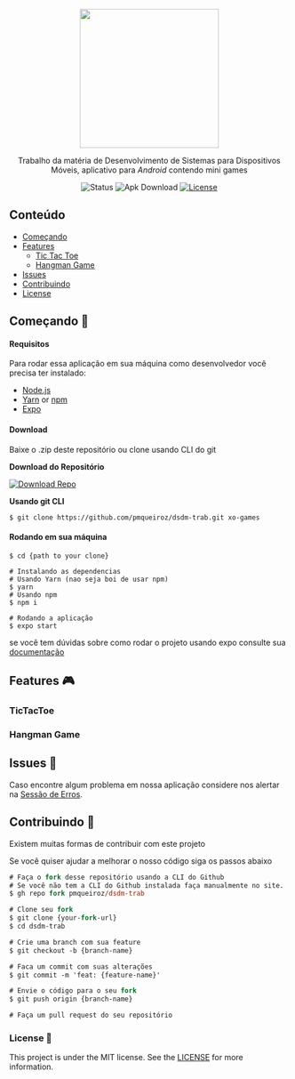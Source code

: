 <div align="center">

<img width="250px" align="center" src="https://raw.githubusercontent.com/pmqueiroz/dsdm-trab/master/.github/logo.svg"></img>

<p align="center">
    Trabalho da matéria de Desenvolvimento de Sistemas para Dispositivos Móveis, aplicativo para <i>Android</i> contendo mini games 
</p>

![Status][status-badge]
![Apk Download][proffy-apk-badge]
[![License][license-badge]][license-url]

</div>

## Conteúdo
* [Começando](#Começando-)
* [Features](#Features-)
    * [Tic Tac Toe](#TicTacToe)
    * [Hangman Game](#Hangman-Game)
* [Issues](#Issues-)
* [Contribuindo](#Contribuindo-)
* [License](#License-)
## Começando 🚀
#### Requisitos

Para rodar essa aplicação em sua máquina como desenvolvedor você precisa ter instalado:
* [Node.js][node-url]
* [Yarn][yarn-url] or [npm][npm-url]
* [Expo][expo-url]

#### Download

Baixe o .zip deste repositório ou clone usando CLI do git

**Download do Repositório**

[![Download Repo][download-button]][download-url]

**Usando git CLI**
```shell
$ git clone https://github.com/pmqueiroz/dsdm-trab.git xo-games
```
#### Rodando em sua máquina

```shell
$ cd {path to your clone}

# Instalando as dependencias
# Usando Yarn (nao seja boi de usar npm)
$ yarn
# Usando npm
$ npm i

# Rodando a aplicação
$ expo start
```
se você tem dúvidas sobre como rodar o projeto usando expo consulte sua [documentação](https://docs.expo.io)

## Features 🎮
### TicTacToe
### Hangman Game
## Issues 🐛
Caso encontre algum problema em nossa aplicação considere nos alertar na [Sessão de Erros][issues-url].
## Contribuindo 🤝
Existem muitas formas de contribuir com este projeto

Se você quiser ajudar a melhorar o nosso código siga os passos abaixo

```ps
# Faça o fork desse repositório usando a CLI do Github
# Se você não tem a CLI do Github instalada faça manualmente no site.
$ gh repo fork pmqueiroz/dsdm-trab

# Clone seu fork
$ git clone {your-fork-url}
$ cd dsdm-trab

# Crie uma branch com sua feature
$ git checkout -b {branch-name}

# Faca um commit com suas alterações
$ git commit -m 'feat: {feature-name}'

# Envie o código para o seu fork
$ git push origin {branch-name}

# Faça um pull request do seu repositório
```

### License 📝
This project is under the MIT license. See the [LICENSE][license-url] for more information.

[status-badge]: https://img.shields.io/badge/status-building-important?logo=tool
[proffy-apk-badge]: https://img.shields.io/badge/Apk-download-important?logo=android&color=%233575F8
[license-badge]: https://img.shields.io/github/license/pmqueiroz/dsdm-trab?color=%233575F8
[license-url]: https://github.com/pmqueiroz/dsdm-trab/blob/master/LICENSE
[issues-url]: https://github.com/pmqueiroz/dsdm-trab/issues
[download-button]: https://github-readme-perks.vercel.app/api/button?content=Baixar%20Repo&link=https://github.com/pmqueiroz/dsdm-trab/archive/master.zip&logo=github&bgColor=%233575F8
[download-url]: https://github.com/pmqueiroz/dsdm-trab/archive/master.zip
[node-url]: https://nodejs.org/en
[yarn-url]: https://classic.yarnpkg.com/
[npm-url]:  https://www.npmjs.com/
[expo-url]: https://expo.io/
